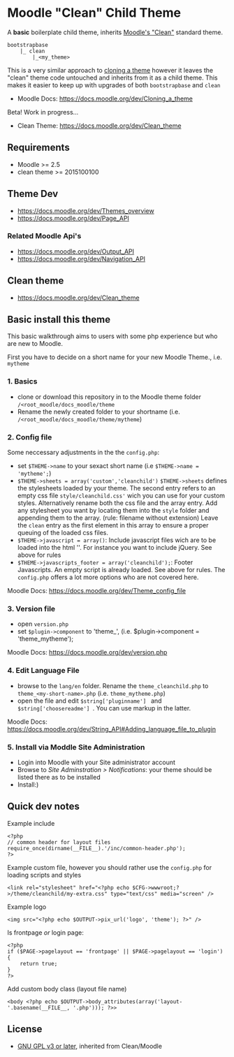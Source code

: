 # Moodle "Clean" Child Theme

A **basic** boilerplate child theme, inherits [Moodle's "Clean"](https://docs.moodle.org/29/en/Standard_themes) standard theme.

```
bootstrapbase
    |_ clean
        |_<my_theme>
```

This is a very similar approach to [cloning a theme](https://docs.moodle.org/dev/Cloning_a_theme) however it leaves the "clean" theme code untouched and inherits from it as a child theme. This makes it easier to keep up with upgrades of both `bootstrapbase` and `clean`

* Moodle Docs: https://docs.moodle.org/dev/Cloning_a_theme

Beta! Work in progress...

 * Clean Theme: https://docs.moodle.org/dev/Clean_theme

## Requirements

 * Moodle >= 2.5
 * clean theme >= 2015100100

## Theme Dev

 * https://docs.moodle.org/dev/Themes_overview
 * https://docs.moodle.org/dev/Page_API

### Related Moodle Api's

 * https://docs.moodle.org/dev/Output_API
 * https://docs.moodle.org/dev/Navigation_API

## Clean theme

 * https://docs.moodle.org/dev/Clean_theme

## Basic install this theme

This basic walkthrough aims to users with some php experience but who are new to Moodle.

First you have to decide on a short name for your new Moodle Theme., i.e. `mytheme`

### 1. Basics

 * clone or download this repository in to the Moodle theme folder `/<root_moodle/docs_moodle/theme`
 * Rename the newly created folder to your shortname (i.e. `/<root_moodle/docs_moodle/theme/mytheme`)

### 2. Config file

Some neccessary adjustments in the  the `config.php`:

 * set `$THEME->name` to your sexact short name (i.e `$THEME->name = 'mytheme';`)
 * `$THEME->sheets = array('custom','cleanchild')`
`$THEME->sheets` defines the stylesheets loaded by your theme. The second entry refers to an empty css file `style/cleanchild.css'` wich you can use for your custom styles.  Alternatively rename both the css file and the array entry. Add any stylesheet you want by locating them into the `style` folder and appending them to the array. (rule: filename without extension)
Leave the `clean` entry as the first element in this array to ensure a proper queuing of the loaded css files.
 * `$THEME->javascript = array()`: Include javascript files wich are to be loaded into the html '<head>'.  For instance you want to include jQuery. See above for rules
 * `$THEME->javascripts_footer = array('cleanchild');`: Footer Javascripts. An empty script is already loaded. See above for rules.
The  `config.php` offers a lot more options who are not covered here.

Moodle Docs: https://docs.moodle.org/dev/Theme_config_file

### 3. Version file

 * open `version.php`
 *  set `$plugin->component` to 'theme_<my-short-name>', (i.e. $plugin->component  = 'theme_mytheme');

Moodle Docs: https://docs.moodle.org/dev/version.php

### 4. Edit Language File

  * browse to the `lang/en` folder. Rename the `theme_cleanchild.php` to `theme_<my-short-name>.php` (i.e.  `theme_mytheme.php`)
  * open the file and edit `$string['pluginname'] ` and `$string['choosereadme'] `. You can use markup in the latter.

Moodle Docs: https://docs.moodle.org/dev/String_API#Adding_language_file_to_plugin

### 5. Install via Moddle Site Administration

 * Login into Moodle with your Site administrator account
 * Browse to *Site Adminstration > Notifications*: your theme should be listed there as to be installed
 * Install:)

## Quick dev notes


Example include

```
<?php
// common header for layout files
require_once(dirname(__FILE__).'/inc/common-header.php');
?>
```

Example custom file, however you should rather use the `config.php` for loading scripts and styles

```
<link rel="stylesheet" href="<?php echo $CFG->wwwroot;?>/theme/cleanchild/my-extra.css" type="text/css" media="screen" />
```

Example logo

```
<img src="<?php echo $OUTPUT->pix_url('logo', 'theme'); ?>" />
```

Is frontpage *or* login page:

```
<?php
if ($PAGE->pagelayout == 'frontpage' || $PAGE->pagelayout == 'login') {
    return true;
}
?>
```

Add custom body class (layout file name)

```
<body <?php echo $OUTPUT->body_attributes(array('layout-'.basename(__FILE__, '.php'))); ?>>
```

## License

* [GNU GPL v3 or later](http://www.gnu.org/copyleft/gpl.html), inherited from Clean/Moodle
